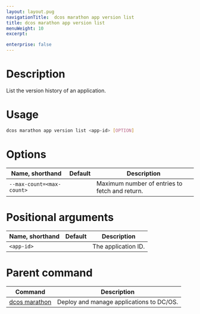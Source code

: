 ```yaml
---
layout: layout.pug
navigationTitle:  dcos marathon app version list
title: dcos marathon app version list
menuWeight: 10
excerpt:

enterprise: false
---
```


<!-- This source repo for this topic is https://github.com/dcos/dcos-docs -->


# Description
List the version history of an application.

# Usage

```bash
dcos marathon app version list <app-id> [OPTION]
```

# Options

| Name, shorthand | Default | Description |
|---------|-------------|-------------|
| `--max-count=<max-count>`   |             | Maximum number of entries to fetch and return. |

# Positional arguments

| Name, shorthand | Default | Description |
|---------|-------------|-------------|
| `<app-id>`   |             |  The application ID. |

# Parent command

| Command | Description |
|---------|-------------|
| [dcos marathon](/1.10/cli/command-reference/dcos-marathon/) | Deploy and manage applications to DC/OS. |

<!-- # Examples -->
